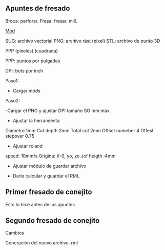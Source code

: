 ## Apuntes de fresado

Broca: perforar. 
Fresa: fresar. mill.

 [Mod](http://mods.cba.mit.edu/)
 
 SUG: archivo vectorial
 PNG: archivo rást (pixel)
 STL: archivo de punto 3D
 
  PPP (pixeles)   (cuadrada)
  
 PPP: puntos por pulgadas
 
 DPI: bots por inch 
 
 Paso1:
 
 - Cargar mods
 
 Paso2:
 
 -Cargar el PNG y ajustar DPI tamaño SO mm máx.
 
 - Ajustar la herramienta
 
 Diametro 1mm
 Cut depth 2mm
 Total cut 2mm
 Offset numeber 4
 Offest stepover 0.75
 
 - Ajustar roland
  
  speed: 10mm/s
  Origina: X-0, yo, zo
  Jof heigth :4mm
- Ajustar módulo de guardar archivo

- Darle calcular y guardar el RML


## Primer fresado de conejito

Esto lo hice antes de los apuntes

## Segundo fresado de conejito

Cambios

Generación del nuevo archivo .rml


